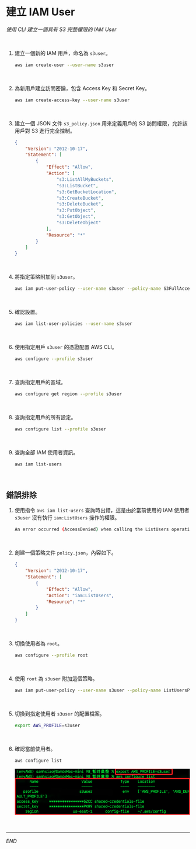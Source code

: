 # 建立 IAM User

_使用 CLI 建立一個具有 S3 完整權限的 IAM User_

<br>

1. 建立一個新的 IAM 用戶，命名為 `s3user`。

    ```bash
    aws iam create-user --user-name s3user
    ```

<br>

2. 為新用戶建立訪問密鑰，包含 Access Key 和 Secret Key。

    ```bash
    aws iam create-access-key --user-name s3user
    ```

<br>

3. 建立一個 JSON 文件 `s3_policy.json` 用來定義用戶的 S3 訪問權限，允許該用戶對 S3 進行完全控制。

    ```json
    {
        "Version": "2012-10-17",
        "Statement": [
            {
                "Effect": "Allow",
                "Action": [
                    "s3:ListAllMyBuckets",
                    "s3:ListBucket",
                    "s3:GetBucketLocation",
                    "s3:CreateBucket",
                    "s3:DeleteBucket",
                    "s3:PutObject",
                    "s3:GetObject",
                    "s3:DeleteObject"
                ],
                "Resource": "*"
            }
        ]
    }
    ```

<br>

4. 將指定策略附加到 `s3user`。

    ```bash
    aws iam put-user-policy --user-name s3user --policy-name S3FullAccess --policy-document file://s3_policy.json
    ```

<br>

5. 確認設置。

    ```bash
    aws iam list-user-policies --user-name s3user
    ```

<br>

6. 使用指定用戶 `s3user` 的憑證配置 AWS CLI。

    ```bash
    aws configure --profile s3user
    ```

<br>

7. 查詢指定用戶的區域。

    ```bash
    aws configure get region --profile s3user
    ```

<br>

8. 查詢指定用戶的所有設定。

    ```bash
    aws configure list --profile s3user
    ```

<br>

9. 查詢全部 IAM 使用者資訊。

    ```bash
    aws iam list-users
    ```

<br>

## 錯誤排除

1. 使用指令 `aws iam list-users` 查詢時出錯，這是由於當前使用的 IAM 使用者 `s3user` 沒有執行 `iam:ListUsers` 操作的權限。

    ```bash
    An error occurred (AccessDenied) when calling the ListUsers operation: User: arn:aws:iam::891377311393:user/s3user is not authorized to perform: iam:ListUsers on resource: arn:aws:iam::891377311393:user/ because no identity-based policy allows the iam:ListUsers action
    ```

<br>

2. 創建一個策略文件 `policy.json`，內容如下。

    ```json
    {
        "Version": "2012-10-17",
        "Statement": [
            {
                "Effect": "Allow",
                "Action": "iam:ListUsers",
                "Resource": "*"
            }
        ]
    }
    ```

<br>

3. 切換使用者為 `root`。

    ```bash
    aws configure --profile root
    ```

<br>

4. 使用 `root` 為 `s3user` 附加這個策略。

    ```bash
    aws iam put-user-policy --user-name s3user --policy-name ListUsersPolicy --policy-document file://policy.json --profile root
    ```

<br>

5. 切換到指定使用者 `s3user` 的配置檔案。

    ```bash
    export AWS_PROFILE=s3user
    ```

<br>

6. 確認當前使用者。

    ```bash
    aws configure list
    ```

    ![](images/img_01.png)

<br>

___

_END_